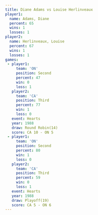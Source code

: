 ```yaml
---
title: Diane Adams vs Louise Herlinveaux
player1:                   
  name: Adams, Diane       
  percent: 65              
  wins: 1                  
  losses: 1                
player2:                   
  name: Herlinveaux, Louise
  percent: 67              
  wins: 1                  
  losses: 1                
games:
 - player1:          
     team: 'ON'      
     position: Second
     percent: 47     
     win: 0          
     loss: 1         
   player2:         
     team: 'CA'     
     position: Third
     percent: 77    
     win: 1         
     loss: 0        
   event: Hearts        
   year: 1988           
   draw: Round Robin(14)
   score: CA 10 - ON 5  
 - player1:          
     team: 'ON'      
     position: Second
     percent: 80     
     win: 1          
     loss: 0         
   player2:         
     team: 'CA'     
     position: Third
     percent: 59    
     win: 0         
     loss: 1        
   event: Hearts     
   year: 1988        
   draw: Playoff(19) 
   score: CA 5 - ON 6
---
```


